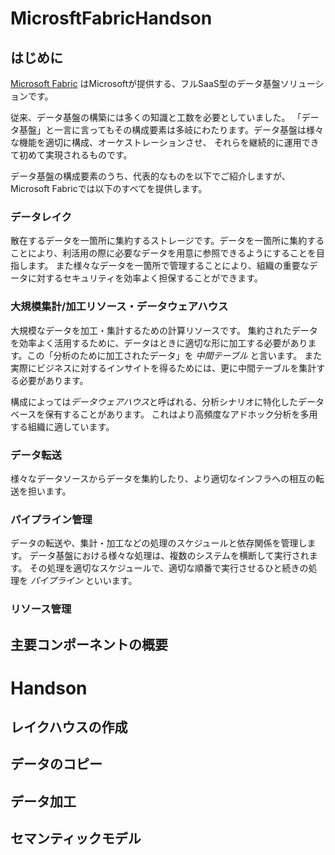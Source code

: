 # MicrosftFabricHandson

## はじめに
[Microsoft Fabric](https://www.microsoft.com/ja-jp/microsoft-fabric) はMicrosoftが提供する、フルSaaS型のデータ基盤ソリューションです。

従来、データ基盤の構築には多くの知識と工数を必要としていました。
「データ基盤」と一言に言ってもその構成要素は多岐にわたります。データ基盤は様々な機能を適切に構成、オーケストレーションさせ、
それらを継続的に運用できて初めて実現されるものです。

データ基盤の構成要素のうち、代表的なものを以下でご紹介しますが、Microsoft Fabricでは以下のすべてを提供します。



### データレイク
散在するデータを一箇所に集約するストレージです。データを一箇所に集約することにより、利活用の際に必要なデータを用意に参照できるようにすることを目指します。
また様々なデータを一箇所で管理することにより、組織の重要なデータに対するセキュリティを効率よく担保することができます。

### 大規模集計/加工リソース・データウェアハウス
大規模なデータを加工・集計するための計算リソースです。
集約されたデータを効率よく活用するために、データはときに適切な形に加工する必要があります。この「分析のために加工されたデータ」を *中間テーブル* と言います。
また実際にビジネスに対するインサイトを得るためには、更に中間テーブルを集計する必要があります。

構成によっては*データウェアハウス*と呼ばれる、分析シナリオに特化したデータベースを保有することがあります。
これはより高頻度なアドホック分析を多用する組織に適しています。

### データ転送
様々なデータソースからデータを集約したり、より適切なインフラへの相互の転送を担います。

### パイプライン管理
データの転送や、集計・加工などの処理のスケジュールと依存関係を管理します。
データ基盤における様々な処理は、複数のシステムを横断して実行されます。
その処理を適切なスケジュールで、適切な順番で実行させるひと続きの処理を *パイプライン* といいます。

### リソース管理


## 主要コンポーネントの概要

###



# Handson

## レイクハウスの作成
## データのコピー
## データ加工
## セマンティックモデル
## 
